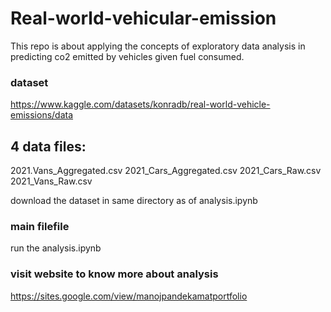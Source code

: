# Real-world-vehicular-emission
This repo is about applying the concepts of exploratory data analysis in predicting co2 emitted by vehicles given fuel consumed.

### dataset

https://www.kaggle.com/datasets/konradb/real-world-vehicle-emissions/data

## 4 data files:
2021.Vans_Aggregated.csv
2021_Cars_Aggregated.csv
2021_Cars_Raw.csv
2021_Vans_Raw.csv

download the dataset in same directory as of analysis.ipynb

### main filefile
run the analysis.ipynb

### visit website to know more about analysis
https://sites.google.com/view/manojpandekamatportfolio

